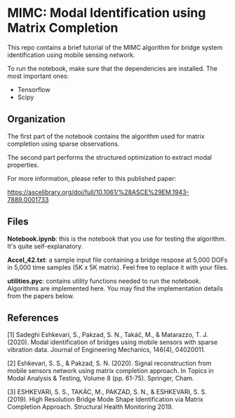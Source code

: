 # MIMC: Modal Identification using Matrix Completion

This repo contains a brief tutorial of the MIMC algorithm for bridge system identification using mobile sensing network.

To run the notebook, make sure that the dependencies are installed. The most important ones:
  - Tensorflow
  - Scipy

## Organization

The first part of the notebook contains the algorithm used for matrix completion using sparse observations. 

The second part performs the structured optimization to extract modal properties. 

For more information, please refer to this published paper:

https://ascelibrary.org/doi/full/10.1061/%28ASCE%29EM.1943-7889.0001733

## Files

**Notebook.ipynb**: this is the notebook that you use for testing the algorithm. It's quite self-explanatory. 

**Accel_42.txt**: a sample input file containing a bridge respose at 5,000 DOFs in 5,000 time samples (5K x 5K matrix). Feel free to replace it with your files.

**utilities.pyc**: contains utility functions needed to run the notebook. Algorithms are implemented here. You may find the implementation details from the papers below. 

## References

[1] Sadeghi Eshkevari, S., Pakzad, S. N., Takáč, M., & Matarazzo, T. J. (2020). Modal identification of bridges using mobile sensors with sparse vibration data. Journal of Engineering Mechanics, 146(4), 04020011.

[2] Eshkevari, S. S., & Pakzad, S. N. (2020). Signal reconstruction from mobile sensors network using matrix completion approach. In Topics in Modal Analysis & Testing, Volume 8 (pp. 61-75). Springer, Cham.

[3] ESHKEVARI, S. S., TAKÁC, M., PAKZAD, S. N., & ESHKEVARI, S. S. (2019). High Resolution Bridge Mode Shape Identification via Matrix Completion Approach. Structural Health Monitoring 2019.
